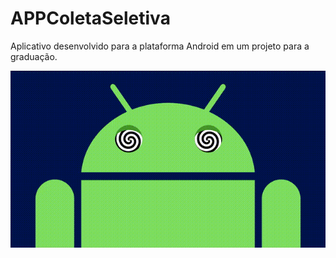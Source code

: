 # APPColetaSeletiva

Aplicativo desenvolvido para a plataforma Android em um projeto para a graduação.

![alt tag](/gifs/android.jpg)
